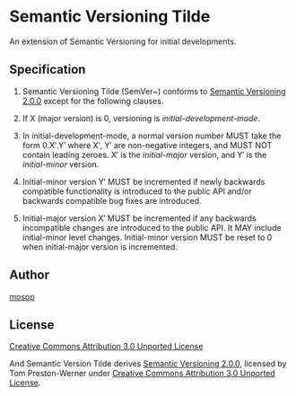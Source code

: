 # Semantic Versioning Tilde

An extension of Semantic Versioning for initial developments.

## Specification

1. Semantic Versioning Tilde (SemVer~) conforms to [Semantic Versioning 2.0.0] except for the following clauses.

2. If X (major version) is 0, versioning is *initial-development-mode*.

3. In initial-development-mode, a normal version number MUST take the form 0.X′.Y′ where X′, Y′ are non-negative integers, and MUST NOT contain leading zeroes. X′ is the *initial-major* version, and Y′ is the *initial-minor* version.

4. Initial-minor version Y′ MUST be incremented if newly backwards compatible functionality is introduced to the public API and/or backwards compatible bug fixes are introduced.

5. Initial-major version X′ MUST be incremented if any backwards incompatible changes are introduced to the public API. It MAY include initial-minor level changes. Initial-minor version MUST be reset to 0 when initial-major version is incremented.

## Author

[mosop]

## License

[Creative Commons Attribution 3.0 Unported License]

And Semantic Version Tilde derives [Semantic Versioning 2.0.0], licensed by Tom Preston-Werner under [Creative Commons Attribution 3.0 Unported License].

[Creative Commons Attribution 3.0 Unported License]: http://creativecommons.org/licenses/by/3.0/
[mosop]: https://github.com/mosop
[Semantic Versioning 2.0.0]: https://semver.org/spec/v2.0.0.html
